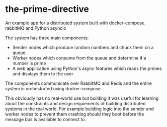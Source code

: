 # the-prime-directive
An example app for a distributed system built with docker-compose, rabbitMQ and Python asyncio

The system has three main components:

- Sender nodes which produce random numbers and chuck them on a queue
- Worker nodes which consume from the queue and determine if a number is prime
- A web application using Python's async features which reads the primes and displays them to the user

The components communicate over RabbitMQ and Redis and the entire system is orchestrated using docker-compose

This obvioudly has no real-world use but building it was useful for learning about the constraints and design requiements of 
building distributed systems in the real world. For example building logic into the sender and worker nodes to prevent them crashing
should they boot before the message bus is available to connect to.
